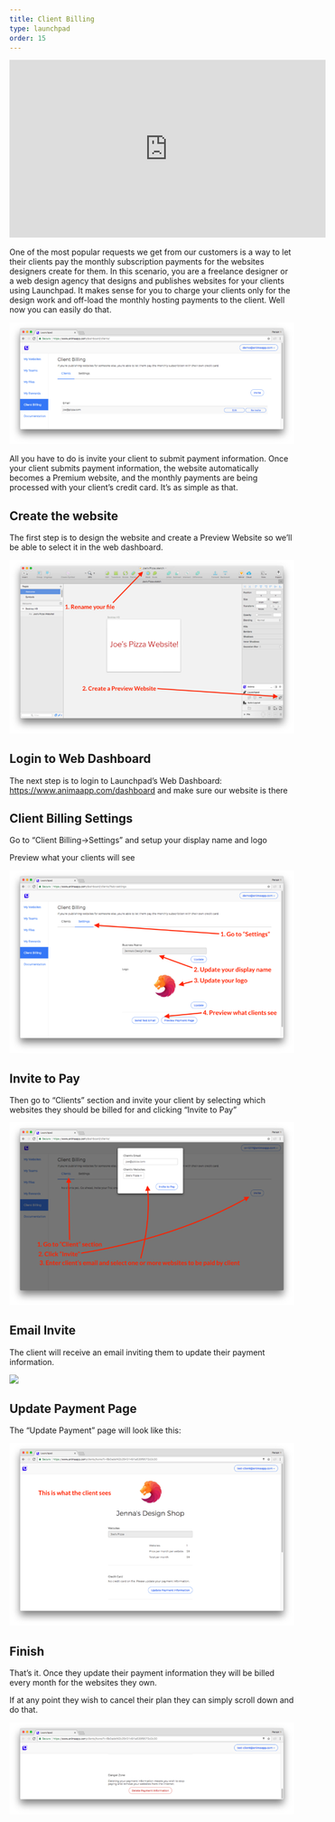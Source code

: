 ```yaml
---
title: Client Billing
type: launchpad
order: 15
---
```


<iframe width="560" height="315" src="https://www.youtube.com/embed/Qn760CX9kz4" frameborder="0" allowfullscreen></iframe>

One of the most popular requests we get from our customers is a way to let their clients pay the monthly subscription payments for the websites designers create for them.
In this scenario, you are a freelance designer or a web design agency that designs and publishes websites for your clients using Launchpad. It makes sense for you to charge your clients only for the design work and off-load the monthly hosting payments to the client. Well now you can easily do that.

![](/images/launchpad/client-billing/1.png)

All you have to do is invite your client to submit payment information. Once your client submits payment information, the website automatically becomes a Premium website, and the monthly payments are being processed with your client’s credit card. It’s as simple as that.

## Create the website

The first step is to design the website and create a Preview Website so we’ll be able to select it in the web dashboard.

![](/images/launchpad/client-billing/2.png)

## Login to Web Dashboard

The next step is to login to Launchpad’s Web Dashboard: https://www.animaapp.com/dashboard and make sure our website is there

## Client Billing Settings

Go to “Client Billing->Settings” and setup your display name and logo

Preview what your clients will see

![](/images/launchpad/client-billing/3.png)

## Invite to Pay

Then go to “Clients” section and invite your client by selecting which websites they should be billed for and clicking “Invite to Pay”

![](/images/launchpad/client-billing/4.png)

## Email Invite

The client will receive an email inviting them to update their payment information.

![](/images/launchpad/client-billing/5.png)

## Update Payment Page

The “Update Payment” page will look like this:

![](/images/launchpad/client-billing/6.png)

## Finish

That’s it. Once they update their payment information they will be billed every month for the websites they own.

If at any point they wish to cancel their plan they can simply scroll down and do that.

![](/images/launchpad/client-billing/7.png)